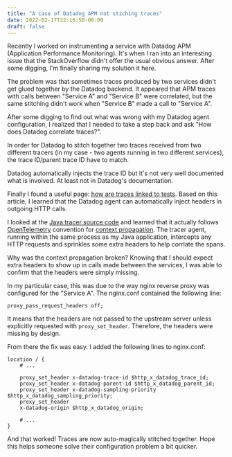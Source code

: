 ```yaml
---
title: "A case of Datadog APM not stiching traces"
date: 2022-02-17T22:16:50-08:00
draft: false
---
```


Recently I worked on instrumenting a service with Datadog APM (Application Performance Monitoring). It's when I ran into an interesting issue that the StackOverflow didn't offer the usual obvious answer. After some digging, I'm finally sharing my solution it here.

The problem was that sometimes traces produced by two services didn't get glued together by the Datadog backend. It appeared that APM traces with calls between "Service A" and "Service B" were correlated, but the same stitching didn't work when "Service B" made a call to "Service A".

After some digging to find out what was wrong with my Datadog agent configuration, I realized that I needed to take a step back and ask "How does Datadog correlate traces?".

In order for Datadog to stitch together two traces received from two different tracers (in my case - two agents running in two different services), the trace ID/parent trace ID have to match. 

Datadog automatically injects the trace ID but it's not very well documented what is involved. At least not in Datadog's documentation.

Finally I found a useful page: [how are traces linked to tests](https://docs.datadoghq.com/synthetics/apm/#how-are-traces-linked-to-tests). Based on this article, I learned that the Datadog agent can automatically inject headers in outgoing HTTP calls. 

I looked at the [Java tracer source code](https://github.com/DataDog/dd-trace-java/blob/v0.95.1/dd-java-agent/instrumentation/opentelemetry/src/main/java/datadog/trace/instrumentation/opentelemetry/OtelContextPropagators.java) and learned that it actually follows [OpenTelemetry](https://opentelemetry.io/docs/) convention for [context propagation](https://opentelemetry.lightstep.com/core-concepts/context-propagation/). The tracer agent, running within the same process as my Java application, intercepts any HTTP requests and sprinkles some extra headers to help corrlate the spans.

Why was the context propagation broken? Knowing that I should expect extra headers to show up in calls made between the services, I was able to confirm that the headers were simply missing.

In my particular case, this was due to the way nginx reverse proxy was configured for the "Service A". The nginx.conf contained the following line:
```
proxy_pass_request_headers off;
```
It means that the headers are not passed to the upstream server unless explicitly requested with `proxy_set_header`. Therefore, the headers were missing by design.

From there the fix was easy. I added the following lines to nginx.conf:
```
location / {
    # ...

    proxy_set_header x-datadog-trace-id $http_x_datadog_trace_id;
    proxy_set_header x-datadog-parent-id $http_x_datadog_parent_id;
    proxy_set_header x-datadog-sampling-priority $http_x_datadog_sampling_priority;
    proxy_set_header
    x-datadog-origin $http_x_datadog_origin;
    
    # ... 
}
```

And that worked! Traces are now auto-magically stitched together. Hope this helps someone solve their configuration problem a bit quicker.

